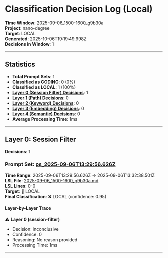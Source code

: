 # Classification Decision Log (Local)

**Time Window**: 2025-09-06_1500-1600_g9b30a<br>
**Project**: nano-degree<br>
**Target**: LOCAL<br>
**Generated**: 2025-10-06T19:19:49.998Z<br>
**Decisions in Window**: 1

---

## Statistics

- **Total Prompt Sets**: 1
- **Classified as CODING**: 0 (0%)
- **Classified as LOCAL**: 1 (100%)
- **[Layer 0 (Session Filter) Decisions](#layer-0-session-filter)**: 1
- **[Layer 1 (Path) Decisions](#layer-1-path)**: 0
- **[Layer 2 (Keyword) Decisions](#layer-2-keyword)**: 0
- **[Layer 3 (Embedding) Decisions](#layer-3-embedding)**: 0
- **[Layer 4 (Semantic) Decisions](#layer-4-semantic)**: 0
- **Average Processing Time**: 1ms

---

## Layer 0: Session Filter

**Decisions**: 1

### Prompt Set: [ps_2025-09-06T13:29:56.626Z](../../history/2025-09-06_1500-1600_g9b30a.md#ps_2025-09-06T13:29:56.626Z)

**Time Range**: 2025-09-06T13:29:56.626Z → 2025-09-06T13:32:38.501Z<br>
**LSL File**: [2025-09-06_1500-1600_g9b30a.md](../../history/2025-09-06_1500-1600_g9b30a.md#ps_2025-09-06T13:29:56.626Z)<br>
**LSL Lines**: 0-0<br>
**Target**: 📍 LOCAL<br>
**Final Classification**: ❌ LOCAL (confidence: 0.95)

#### Layer-by-Layer Trace

⚠️ **Layer 0 (session-filter)**
- Decision: inconclusive
- Confidence: 0
- Reasoning: No reason provided
- Processing Time: 1ms

---

